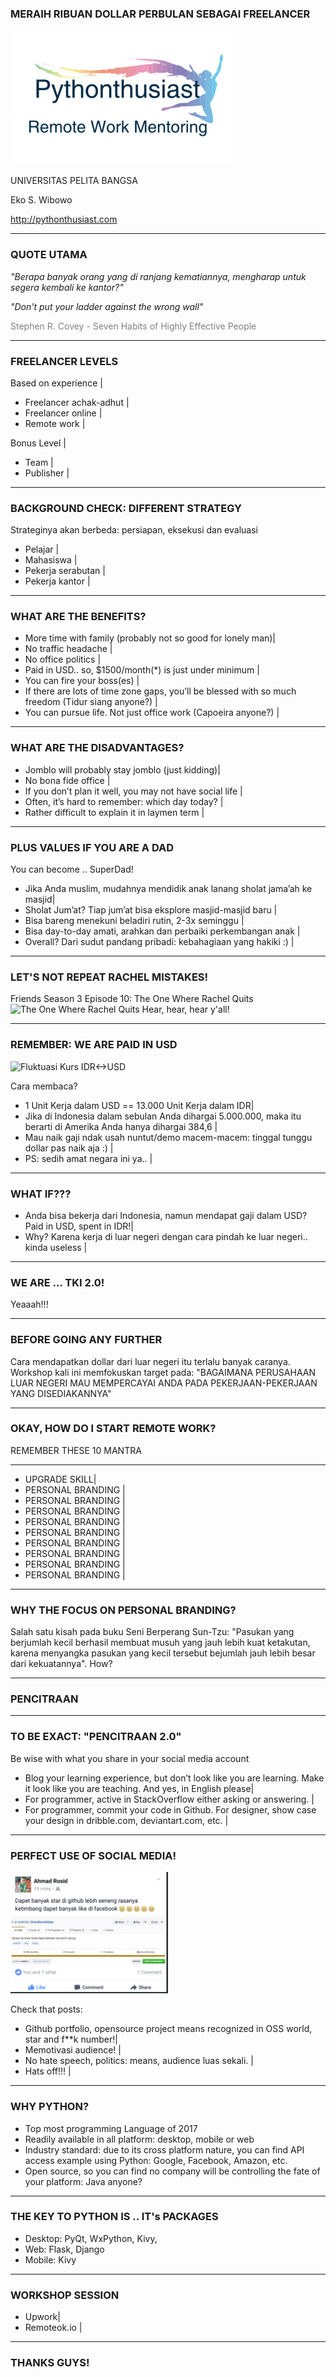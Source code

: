 ### MERAIH RIBUAN DOLLAR PERBULAN SEBAGAI FREELANCER

<img src="pythonthusiast.png" alt="Pythonthusiast"/>

UNIVERSITAS PELITA BANGSA

Eko S. Wibowo

http://pythonthusiast.com

---
### QUOTE UTAMA
*"Berapa banyak orang yang di ranjang kematiannya, mengharap untuk segera kembali ke kantor?"*

*"Don't put your ladder against the wrong wall"*


<span style="color:gray">Stephen R. Covey - Seven Habits of Highly Effective People</span>

---
### FREELANCER LEVELS
Based on experience |
- Freelancer achak-adhut |
- Freelancer online |
- Remote work |

Bonus Level |
- Team |
- Publisher |

---
### BACKGROUND CHECK: DIFFERENT STRATEGY
Strateginya akan berbeda: persiapan, eksekusi dan evaluasi
- Pelajar |
- Mahasiswa |
- Pekerja serabutan |
- Pekerja kantor |

---
### WHAT ARE THE BENEFITS?
- More time with family (probably not so good for lonely man)|
- No traffic headache |
- No office politics |
- Paid in USD.. so, $1500/month(*) is just under minimum |
- You can fire your boss(es) |
- If there are lots of time zone gaps, you’ll be blessed with so much freedom (Tidur siang anyone?) |
- You can pursue life. Not just office work (Capoeira anyone?) |

---
### WHAT ARE THE DISADVANTAGES?
- Jomblo will probably stay jomblo (just kidding)|
- No bona fide office |
- If you don’t plan it well, you may not have social life |
- Often, it’s hard to remember: which day today? |
- Rather difficult to explain it in laymen term |


---
### PLUS VALUES IF YOU ARE A DAD
You can become .. SuperDad!
- Jika Anda muslim, mudahnya mendidik anak lanang sholat jama’ah ke masjid|
- Sholat Jum’at? Tiap jum’at bisa eksplore masjid-masjid baru |
- Bisa bareng menekuni beladiri rutin, 2-3x seminggu |
- Bisa day-to-day amati, arahkan dan perbaiki perkembangan anak |
- Overall? Dari sudut pandang pribadi: kebahagiaan yang hakiki :) |


---
### LET'S NOT REPEAT RACHEL MISTAKES!
Friends Season 3 Episode 10: The One Where Rachel Quits
![The One Where Rachel Quits](https://www.youtube.com/embed/0IwYV9xz0Bw)
Hear, hear, hear y'all!


---
### REMEMBER: WE ARE PAID IN USD
![Fluktuasi Kurs IDR<->USD](https://ichart.finance.yahoo.com/5y?usdidr=x)

Cara membaca?
- 1 Unit Kerja dalam USD == 13.000 Unit Kerja dalam IDR|
- Jika di Indonesia dalam sebulan Anda dihargai 5.000.000, maka itu berarti di Amerika Anda hanya dihargai 384,6 |
- Mau naik gaji ndak usah nuntut/demo macem-macem: tinggal tunggu dollar pas naik aja :) |
- PS: sedih amat negara ini ya.. |

---
### WHAT IF???
- Anda bisa bekerja dari Indonesia, namun mendapat gaji dalam USD? Paid in USD, spent in IDR!|
- Why? Karena kerja di luar negeri dengan cara pindah ke luar negeri.. kinda useless |

---
### WE ARE ... TKI 2.0!

Yeaaah!!!

---
### BEFORE GOING ANY FURTHER
Cara mendapatkan dollar dari luar negeri itu terlalu banyak caranya.
Workshop kali ini memfokuskan target pada: "BAGAIMANA PERUSAHAAN LUAR NEGERI MAU MEMPERCAYAI ANDA PADA PEKERJAAN-PEKERJAAN YANG DISEDIAKANNYA"

---
### OKAY, HOW DO I START REMOTE WORK?
REMEMBER THESE 10 MANTRA

---
- UPGRADE SKILL|
- PERSONAL BRANDING |
- PERSONAL BRANDING |
- PERSONAL BRANDING |
- PERSONAL BRANDING |
- PERSONAL BRANDING |
- PERSONAL BRANDING |
- PERSONAL BRANDING |
- PERSONAL BRANDING |
- PERSONAL BRANDING |

---
### WHY THE FOCUS ON PERSONAL BRANDING?
Salah satu kisah pada buku Seni Berperang Sun-Tzu: "Pasukan yang berjumlah kecil berhasil membuat musuh yang jauh lebih kuat ketakutan, karena menyangka pasukan yang kecil tersebut bejumlah jauh lebih besar dari kekuatannya".
How?

---
### PENCITRAAN

---
### TO BE EXACT: "PENCITRAAN 2.0"
Be wise with what you share in your social media account

- Blog your learning experience, but don’t look like you are learning. Make it look like you are teaching. And yes, in English please|
- For programmer, active in StackOverflow either asking or answering. |
- For programmer, commit your code in Github. For designer, show case your design in dribble.com, deviantart.com, etc. |

---

### PERFECT USE OF SOCIAL MEDIA!
<img src="https://raw.githubusercontent.com/CoderDojoIndonesia/kerjadarirumahgajidariluarnegeri/01-softlaunch-coderdojoid/rosid.png" width="50%" height="50%"/>

Check that posts:
- Github portfolio, opensource project means recognized in OSS world, star and f**k number!|
- Memotivasi audience! |
- No hate speech, politics: means, audience luas sekali. |
- Hats off!!! |

---
### WHY PYTHON?

- Top most programming Language of 2017
- Readily available in all platform: desktop, mobile or web
- Industry standard: due to its cross platform nature, you can find API access example using Python: Google, Facebook, Amazon, etc.
- Open source, so you can find no company will be controlling the fate of your platform: Java anyone?

---
### THE KEY TO PYTHON IS .. IT's PACKAGES

- Desktop: PyQt, WxPython, Kivy,
- Web: Flask, Django
- Mobile: Kivy

---
### WORKSHOP SESSION
- Upwork|
- Remoteok.io |

---
### THANKS GUYS!
